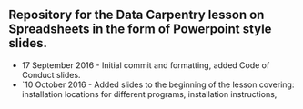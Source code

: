 ## Repository for the Data Carpentry lesson on Spreadsheets in the form of Powerpoint style slides. 

* 17 September 2016 - Initial commit and formatting, added Code of Conduct slides. 
* `10 October 2016 - Added slides to the beginning of the lesson covering: installation locations for different programs, installation instructions, 
